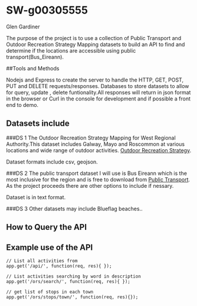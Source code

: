

# SW-g00305555


Glen Gardiner 

The purpose of the project is to use a collection of Public Transport and Outdoor Recreation Strategy Mapping  datasets to build an API to find and determine if the locations are accessible using public transport(Bus_Eireann).

##Tools and Methods

Nodejs and Express to create the server to handle the HTTP, GET, POST, PUT and DELETE requests/responses.
Databases to store datasets to allow for query, update , delete funtionality.All responses will return in json format in the browser or Curl in the console for development and if possible a front end to demo. 


## Datasets include

###DS 1
The Outdoor Recreation Strategy Mapping for West Regional Authority.This dataset includes Galway, Mayo and Roscommon at various locations and wide range of outdoor activities. 
[Outdoor Recreation Strategy](https://data.gov.ie/dataset/outdoor-recreation-strategy).

Dataset formats include csv, geojson.


###DS 2
The public transport dataset I will use is  Bus Eireann which is the most inclusive for the region and  is free to download from [Public Transport](http://www.transportforireland.ie/transitData/PT_Data.html). As the project proceeds there are other options to include if nessary.

Dataset is in text format.

###DS 3
Other datasets may include Blueflag beaches..



## How to Query the API



## Example use of the API


```
// List all activities from 
app.get('/api/', function(req, res){ });

```

```
// List activities searching by word in description
app.get('/ors/search/', function(req, res){ });

```

```
// get list of stops in each town
app.get('/ors/stops/town/', function(req, res){});

```

